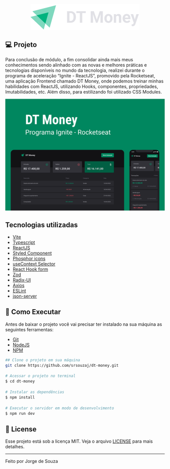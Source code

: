 <p align="center">
  <img alt="logo" src=".github/logo.png" />
</p>

## **💻** Projeto

Para conclusão de módulo, a fim consolidar ainda mais meus conhecimentos sendo alinhado com as novas e melhores práticas e tecnologias disponíveis no mundo da tecnologia, realizei durante o programa de aceleração “Ignite - ReactJS”, promovido pela Rocketseat, uma aplicação Frontend chamado DT Money, onde podemos treinar minhas habilidades com ReactJS, utilizando Hooks, componentes, propriedades, Imutabilidades, etc. Além disso, para estilizando foi utilizado CSS Modules.

<p align="center">
  <img alt="background" src=".github/background.png" />
</p>

## Tecnologias utilizadas

- [Vite](https://vitejs.dev/)
- [Typescript](https://www.typescriptlang.org/)
- [ReactJS](https://pt-br.reactjs.org/)
- [Styled Component](https://styled-components.com/)
- [Phosphor icons](https://phosphoricons.com/)
- [useContext Selector](https://github.com/dai-shi/use-context-selector)
- [React Hook form](https://react-hook-form.com/)
- [Zod](https://github.com/colinhacks/zod)
- [Radix-UI](https://www.radix-ui.com/)
- [Axios](https://axios-http.com/ptbr/docs/intro)
- [ESLint](https://eslint.org/)
- [json-server](https://www.npmjs.com/package/json-server)

## **🚀** Como Executar

Antes de baixar o projeto você vai precisar ter instalado na sua máquina as seguintes ferramentas:

- [Git](https://git-scm.com/)
- [NodeJS](https://nodejs.org/en/)
- [NPM](https://www.npmjs.com/)

```bash
## Clone o projeto em sua máquina
git clone https://github.com/srsouzaj/dt-money.git

# Acessar o projeto no terminal
$ cd dt-money

# Instalar as dependências
$ npm install

# Executar o servidor em modo de desenvolvimento
$ npm run dev
```

## 📝 License

Esse projeto está sob a licença MIT. Veja o arquivo [LICENSE](https://github.com/srsouzaj/igniteFeed/blob/master/LICENSE.MD) para mais detalhes.

---
Feito por Jorge de Souza
